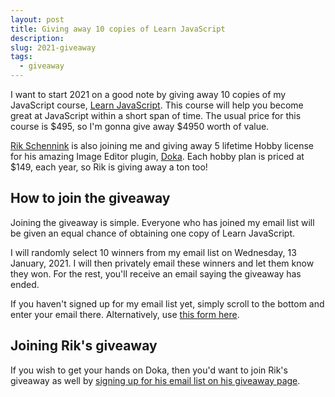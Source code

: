 ```yaml
---
layout: post
title: Giving away 10 copies of Learn JavaScript
description: 
slug: 2021-giveaway
tags:
  - giveaway
---
```


I want to start 2021 on a good note by giving away 10 copies of my JavaScript course, [Learn JavaScript](https://learnjavascript.today). This course will help you become great at JavaScript within a short span of time. The usual price for this course is $495, so I'm gonna give away $4950 worth of value. 

[Rik Schennink](https://twitter.com/rikschennink) is also joining me and giving away 5 lifetime Hobby license for his amazing Image Editor plugin, [Doka](https://pqina.nl/doka/). Each hobby plan is priced at $149, each year, so Rik is giving away a ton too! 

<!-- more -->

## How to join the giveaway 

Joining the giveaway is simple. Everyone who has joined my email list will be given an equal chance of obtaining one copy of Learn JavaScript. 

I will randomly select 10 winners from my email list on Wednesday, 13 January, 2021. I will then privately email these winners and let them know they won. For the rest, you'll receive an email saying the giveaway has ended. 

If you haven't signed up for my email list yet, simply scroll to the bottom and enter your email there. Alternatively, use [this form here](/newsletter). 

## Joining Rik's giveaway 

If you wish to get your hands on Doka, then you'd want to join Rik's giveaway as well by [signing up for his email list on his giveaway page](https://pqina.nl/doka/2021-january-giveaway/).
